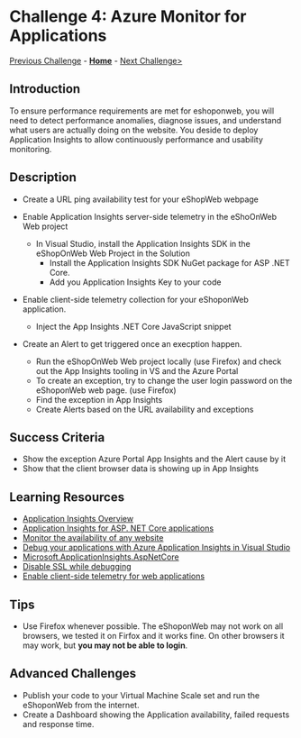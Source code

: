 # Challenge 4: Azure Monitor for Applications

[Previous Challenge](./03-Azure-Monitor-For-Virtual-Machines.md) - **[Home](../README.md)** - [Next Challenge>](./05-Azure-Monitor-For-Containers.md)

## Introduction

To ensure performance requirements are met for eshoponweb, you will need to detect performance anomalies, diagnose issues, and understand what users are actually doing on the website. You deside to deploy Application Insights to allow continuously performance and usability monitoring.

## Description

- Create a URL ping availability test for your eShopWeb webpage

- Enable Application Insights server-side telemetry in the eShoOnWeb Web project
  - In Visual Studio, install the Application Insights SDK in the eShopOnWeb Web Project in the Solution
	- Install the Application Insights SDK NuGet package for ASP .NET Core. 
	- Add you Application Insights Key to your code
	
- Enable client-side telemetry collection for your eShoponWeb application.
	- Inject the App Insights .NET Core JavaScript snippet
	
- Create an Alert to get triggered once an execption happen.
  - Run the eShopOnWeb Web project locally (use Firefox) and check out the App Insights tooling in VS and the Azure Portal
  - To create an exception, try to change the user login password on the eShoponWeb web page. (use Firefox) 
  - Find the exception in App Insights
  - Create Alerts based on the URL availability and exceptions

## Success Criteria

- Show the exception Azure Portal App Insights and the Alert cause by it
- Show that the client browser data is showing up in App Insights 

## Learning Resources

- [Application Insights Overview](https://docs.microsoft.com/en-us/azure/azure-monitor/app/app-insights-overview)
- [Application Insights for ASP. NET Core applications](https://docs.microsoft.com/en-us/azure/azure-monitor/app/asp-net-core#enable-application-insights-server-side-telemetry-no-visual-studio)
- [Monitor the availability of any website](https://docs.microsoft.com/en-us/azure/azure-monitor/app/monitor-web-app-availability)
- [Debug your applications with Azure Application Insights in Visual Studio](https://docs.microsoft.com/en-us/azure/azure-monitor/app/visual-studio)
- [Microsoft.ApplicationInsights.AspNetCore](https://www.nuget.org/packages/Microsoft.ApplicationInsights.AspNetCore)
- [Disable SSL while debugging](https://codetolive.in/ide/how-to-disable-https-or-ssl-in-visual-studio-2019-for-web-project/)
- [Enable client-side telemetry for web applications](https://docs.microsoft.com/en-us/azure/azure-monitor/app/asp-net-core#enable-client-side-telemetry-for-web-applications)

## Tips

- Use Firefox whenever possible. The eShoponWeb may not work on all browsers, we tested it on Firfox and it works fine. On other browsers it may work, but **you may not be able to login**. 

## Advanced Challenges
- Publish your code to your Virtual Machine Scale set and run the eShoponWeb from the internet.
- Create a Dashboard showing the Application availability, failed requests and response time.
